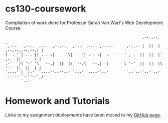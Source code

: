 # cs130-coursework

Compliation of work done for Professor Sarah Van Wart's Web Development Course.

```                                                                                      
                                                             ,--.,--.                _ 
 ,---.  ,---.  ,---. ,--,--,  ,---. ,---. ,--.--.     ,--,--.|  ||  | ,--,--.,--,--,| | 
(  .-' | .-. || .-. :|      \| .--'| .-. :|  .--'    ' ,-.  ||  ||  |' ,-.  ||      \ |
.-'  `)| '-' '\   --.|  ||  |\ `--.\   --.|  |       \ '-'  ||  ||  |\ '-'  ||  ||  |_|
`----' |  |-'  `----'`--''--' `---' `----'`--'        `--`--'`--'`--' `--`--'`--''--'_)
       `--'                                                                           
```

# Homework and Tutorials

Links to my assignment deployments have been moved to my [GitHub page](https://sirciv.github.io/cs130-coursework/).